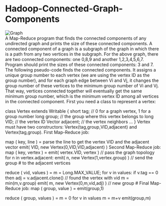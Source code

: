 # Hadoop-Connected-Graph-Components

![Graph](http://lambda.uta.edu/cse6331/p2.png)<br />
A Map-Reduce program that finds the connected components of any undirected graph and prints the size of these connected components. A connected component of a graph is a subgraph of the graph in which there is a path from any two vertices in the subgraph. For the above graph, there are two connected components: one 0,8,9 and another 1,2,3,4,5,6,7. Program should print the sizes of these connected components: 3 and 7.
The following pseudo-code finds the connected components. It assigns a unique group number to each vertex (we are using the vertex ID as the group number), and for each graph edge between Vi and Vj, it changes the group number of these vertices to the minimum group number of Vi and Vj. That way, vertices connected together will eventually get the same minimum group number, which is the minimum vertex ID among all vertices in the connected component. First you need a class to represent a vertex:

class Vertex extends Writable {
  short tag;                 // 0 for a graph vertex, 1 for a group number
  long group;                // the group where this vertex belongs to
  long VID;                  // the vertex ID
  Vector adjacent;     // the vertex neighbors
  ...
}
Vertex must have two constructors: Vertex(tag,group,VID,adjacent) and Vertex(tag,group).
First Map-Reduce job:

map ( key, line ) =
  parse the line to get the vertex VID and the adjacent vector
  emit( VID, new Vertex(0,VID,VID,adjacent) )
Second Map-Reduce job:
map ( key, vertex ) =
  emit( vertex.VID, vertex )   // pass the graph topology
  for n in vertex.adjacent:
     emit( n, new Vertex(1,vertex.group) )  // send the group # to the adjacent vertices

reduce ( vid, values ) =
  m = Long.MAX_VALUE;
  for v in values:
     if v.tag == 0
        then adj = v.adjacent.clone()     // found the vertex with vid
     m = min(m,v.group)
  emit( m, new Vertex(0,m,vid,adj) )      // new group #
Final Map-Reduce job:
map ( group, value ) =
   emit(group,1)

reduce ( group, values ) =
   m = 0
   for v in values
       m = m+v
   emit(group,m)
